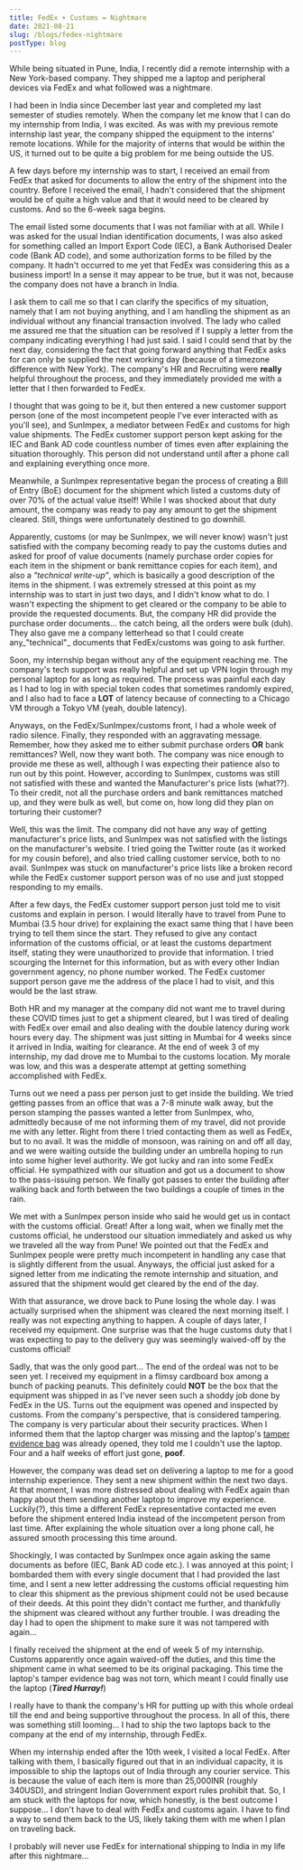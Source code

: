 ```yaml
---
title: FedEx + Customs = Nightmare
date: 2021-08-21
slug: /blogs/fedex-nightmare
postType: blog
---
```


While being situated in Pune, India, I recently did a remote internship with
a New York-based company. They shipped me a laptop and peripheral devices via
FedEx and what followed was a nightmare.

<!--excerpt-->

I had been in India since December last year and completed my last semester
of studies remotely. When the company let me know that I can do my internship
from India, I was excited. As was with my previous remote internship last
year, the company shipped the equipment to the interns' remote locations.
While for the majority of interns that would be within the US, it turned out
to be quite a big problem for me being outside the US.

A few days before my internship was to start, I received an email from FedEx
that asked for documents to allow the entry of the shipment into the country.
Before I received the email, I hadn't considered that the shipment would be
of quite a high value and that it would need to be cleared by customs. And
so the 6-week saga begins.

The email listed some documents that I was not familiar with at all. While
I was asked for the usual Indian identification documents, I was also asked
for something called an Import Export Code (IEC), a Bank Authorised Dealer
code (Bank AD code), and some authorization forms to be filled by the
company. It hadn't occurred to me yet that FedEx was considering this as a
business import! In a sense it may appear to be true, but it was not,
because the company does not have a branch in India.

I ask them to call me so that I can clarify the specifics of my situation,
namely that I am not buying anything, and I am handling the shipment as an
individual without any financial transaction involved. The lady who called me
assured me that the situation can be resolved if I supply a letter from the
company indicating everything I had just said. I said I could send that by
the next day, considering the fact that going forward anything that FedEx
asks for can only be supplied the next working day (because of a timezone
difference with New York). The company's HR and Recruiting were **really**
helpful throughout the process, and they immediately provided me with a
letter that I then forwarded to FedEx.

I thought that was going to be it, but then entered a new customer support
person (one of the most incompetent people I've ever interacted with as
you'll see), and SunImpex, a mediator between FedEx and customs for
high value shipments. The FedEx customer support person kept asking for the
IEC and Bank AD code countless number of times even after explaining the
situation thoroughly. This person did not understand until after a phone call
and explaining everything once more.

Meanwhile, a SunImpex representative began the process of creating a Bill of
Entry (BoE) document for the shipment which listed a customs duty of over 70%
of the actual value itself! While I was shocked about that duty amount,
the company was ready to pay any amount to get the shipment cleared. Still,
things were unfortunately destined to go downhill.

Apparently, customs (or may be SunImpex, we will never know) wasn't just
satisfied with the company becoming ready to pay the customs duties and asked
for proof of value documents (namely purchase order copies for each item in
the shipment or bank remittance copies for each item), and also a _"technical
write-up"_, which is basically a good description of the items in the
shipment. I was extremely stressed at this point as my internship was to
start in just two days, and I didn't know what to do. I wasn't expecting the
shipment to get cleared or the company to be able to provide the requested
documents. But, the company HR did provide the purchase order documents...
the catch being, all the orders were bulk (duh). They also gave me a company
letterhead so that I could create any_"technical"_ documents that
FedEx/customs was going to ask further.

Soon, my internship began without any of the equipment reaching me. The
company's tech support was really helpful and set up VPN login through my
personal laptop for as long as required. The process was painful each day
as I had to log in with special token codes that sometimes randomly expired,
and I also had to face a **LOT** of latency because of connecting to a
Chicago VM through a Tokyo VM (yeah, double latency).

Anyways, on the FedEx/SunImpex/customs front, I had a whole week of radio
silence. Finally, they responded with an aggravating message. Remember, how
they asked me to either submit purchase orders **OR** bank remittances?
Well, now they want both. The company was nice enough to provide me these as
well, although I was expecting their patience also to run out by this point.
However, according to SunImpex, customs was still not satisfied with these
and wanted the Manufacturer's price lists (what??). To their credit, not all
the purchase orders and bank remittances matched up, and they were bulk
as well, but come on, how long did they plan on torturing their customer?

Well, this was the limit. The company did not have any way of getting
manufacturer's price lists, and SunImpex was not satisfied with the
listings on the manufacturer's website. I tried going the Twitter route
(as it worked for my cousin before), and also tried calling customer
service, both to no avail. SunImpex was stuck on manufacturer's price lists
like a broken record while the FedEx customer support person was of no use
and just stopped responding to my emails.

After a few days, the FedEx customer support person just told me to visit
customs and explain in person. I would literally have to travel from Pune to
Mumbai (3.5 hour drive) for explaining the exact same thing that I have been
trying to tell them since the start. They refused to give any contact
information of the customs official, or at least the customs department
itself, stating they were unauthorized to provide that information. I tried
scourging the Internet for this information, but as with every other Indian
government agency, no phone number worked. The FedEx customer support person
gave me the address of the place I had to visit, and this would be the last
straw.

Both HR and my manager at the company did not want me to travel during these
COVID times just to get a shipment cleared, but I was tired of dealing with
FedEx over email and also dealing with the double latency during work hours
every day. The shipment was just sitting in Mumbai for 4 weeks since it
arrived in India, waiting for clearance. At the end of week 3 of my
internship, my dad drove me to Mumbai to the customs location. My morale was
low, and this was a desperate attempt at getting something accomplished with
FedEx.

Turns out we need a pass per person just to get inside the building. We tried
getting passes from an office that was a 7-8 minute walk away, but the person
stamping the passes wanted a letter from SunImpex, who, admittedly because of
me not informing them of my travel, did not provide me with any letter. Right
from there I tried contacting them as well as FedEx, but to no avail. It was
the middle of monsoon, was raining on and off all day, and we were waiting
outside the building under an umbrella hoping to run into some higher level
authority. We got lucky and ran into some FedEx official. He sympathized with
our situation and got us a document to show to the pass-issuing person. We
finally got passes to enter the building after walking back and forth between
the two buildings a couple of times in the rain.

We met with a SunImpex person inside who said he would get us in contact with
the customs official. Great! After a long wait, when we finally met the
customs official, he understood our situation immediately and asked us why
we traveled all the way from Pune! We pointed out that the FedEx and
SunImpex people were pretty much incompetent in handling any case that is
slightly different from the usual. Anyways, the official just asked for
a signed letter from me indicating the remote internship and situation, and
assured that the shipment would get cleared by the end of the day.

With that assurance, we drove back to Pune losing the whole day. I was
actually surprised when the shipment was cleared the next morning itself. I
really was not expecting anything to happen. A couple of days later, I
received my equipment. One surprise was that the huge customs duty that I was
expecting to pay to the delivery guy was seemingly waived-off by the customs
official!

Sadly, that was the only good part... The end of the ordeal was not to be
seen yet. I received my equipment in a flimsy cardboard box among a bunch of
packing peanuts. This definitely could **NOT** be the box that the equipment
was shipped in as I've never seen such a shoddy job done by FedEx in the US.
Turns out the equipment was opened and inspected by customs. From the
company's perspective, that is considered tampering. The company is very
particular about their security practices. When I informed them that
the laptop charger was missing and the laptop's
[tamper evidence bag](https://en.wikipedia.org/wiki/Security_bag) was
already opened, they told me I couldn't use the laptop. Four and a half
weeks of effort just gone, **poof**.

However, the company was dead set on delivering a laptop to me for a good
internship experience. They sent a new shipment within the next two days. At
that moment, I was more distressed about dealing with FedEx again than happy
about them sending another laptop to improve my experience. Luckily(?), this
time a different FedEx representative contacted me even before the shipment
entered India instead of the incompetent person from last time. After
explaining the whole situation over a long phone call, he assured smooth
processing this time around.

Shockingly, I was contacted by SunImpex once again asking the same documents
as before (IEC, Bank AD code etc.). I was annoyed at this point; I bombarded
them with every single document that I had provided the last time, and I sent
a new letter addressing the customs official requesting him to clear this
shipment as the previous shipment could not be used because of their deeds.
At this point they didn't contact me further, and thankfully the shipment
was cleared without any further trouble. I was dreading the day I
had to open the shipment to make sure it was not tampered with again...

I finally received the shipment at the end of week 5 of my internship.
Customs apparently once again waived-off the duties, and this time the
shipment came in what seemed to be its original packaging. This time the
laptop's tamper evidence bag was not torn, which meant I could finally use
the laptop (**_Tired Hurray!_**)

I really have to thank the company's HR for putting up with this whole ordeal
till the end and being supportive throughout the process. In all of this,
there was something still looming... I had to ship the two laptops back to
the company at the end of my internship, through FedEx.

When my internship ended after the 10th week, I visited a local FedEx. After
talking with them, I basically figured out that in an individual capacity, it
is impossible to ship the laptops out of India through any courier service.
This is because the value of each item is more than 25,000INR (roughly
340USD), and stringent Indian Government export rules prohibit that. So, I am
stuck with the laptops for now, which honestly, is the best outcome I
suppose... I don't have to deal with FedEx and customs again. I have to find
a way to send them back to the US, likely taking them with me when I plan on
traveling back.

I probably will never use FedEx for international shipping to India in my
life after this nightmare...
